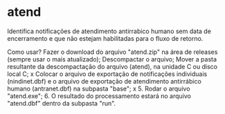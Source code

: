 # atend
Identifica notificações de atendimento antirrabico humano sem data de encerramento e que não estejam habilitadas para o fluxo de retorno.

Como usar?
Fazer o download do arquivo "atend.zip" na área de releases (sempre usar o mais atualizado);
Descompactar o arquivo;
Mover a pasta resultante da descompactação do arquivo (atend), na unidade C ou disco local C; x
Colocar o arquivo de exportação de notificações individuais (nindinet.dbf) e o arquivo de exportação de atendimento antirrábico humano (antranet.dbf) na subpasta "base";
x 5. Rodar o arquivo "atend.exe";
6. O resultado do processamento estará no arquivo "atend.dbf" dentro da subpasta "run".
